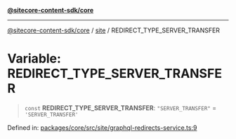 [**@sitecore-content-sdk/core**](../../README.md)

***

[@sitecore-content-sdk/core](../../README.md) / [site](../README.md) / REDIRECT\_TYPE\_SERVER\_TRANSFER

# Variable: REDIRECT\_TYPE\_SERVER\_TRANSFER

> `const` **REDIRECT\_TYPE\_SERVER\_TRANSFER**: `"SERVER_TRANSFER"` = `'SERVER_TRANSFER'`

Defined in: [packages/core/src/site/graphql-redirects-service.ts:9](https://github.com/Sitecore/xmc-jss-dev/blob/c05a522c5533cbbabb306233de7c60e3deff8ed5/packages/core/src/site/graphql-redirects-service.ts#L9)

